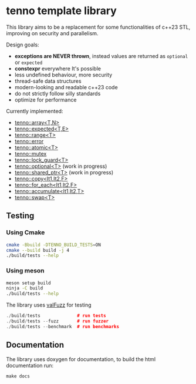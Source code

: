 # tenno template library

This library aims to be a replacement for some functionalities of c++23 STL,
improving on security and parallelism.

Design goals:
- **exceptions are NEVER thrown**, instead values are returned as `optional` or `expected`
- **constexpr** everywhere It's possible
- less undefined behaviour, more security
- thread-safe data structures
- modern-looking and readable c++23 code
- do not strictly follow silly standards
- optimize for performance

Currently implemented:
- [tenno::array<T,N>](./include/tenno/array.hpp)
- [tenno::expected<T,E>](./include/tenno/expected.hpp)
- [tenno::range\<T>](./include/tenno/ranges.hpp)
- [tenno::error](./include/tenno/error.hpp)
- [tenno::atomic\<T>](./include/tenno/atomic.hpp)
- [tenno::mutex](./include/tenno/mutex.hpp)
- [tenno::lock_guard\<T>](./include/tenno/mutex.hpp)
- [tenno::optional\<T>](./include/tenno/optional.hpp) (work in progress)
- [tenno::shared_ptr\<T>](./include/tenno/shared_ptr.hpp) (work in progress)
- [tenno::copy<It1,It2,F>](./include/tenno/algorithm.hpp)
- [tenno::for_each<It1,It2,F>](./include/tenno/algorithm.hpp)
- [tenno::accumulate<It1,It2,T>](./include/tenno/algorithm.hpp)
- [tenno::swap\<T>](./include/tenno/algorithm.hpp)

## Testing

### Using Cmake
```bash
cmake -Bbuild -DTENNO_BUILD_TESTS=ON
cmake --build build -j 4
./build/tests --help
```

### Using meson

```bash
meson setup build
ninja -C build
./build/tests --help
```

The library uses [valFuzz](https://github.com/San7o/valFuzz) for testing
```c++
./build/tests              # run tests
./build/tests --fuzz       # run fuzzer
./build/tests --benchmark  # run benchmarks
```

## Documentation

The library uses doxygen for documentation, to build the html documentation run:
```
make docs
```
